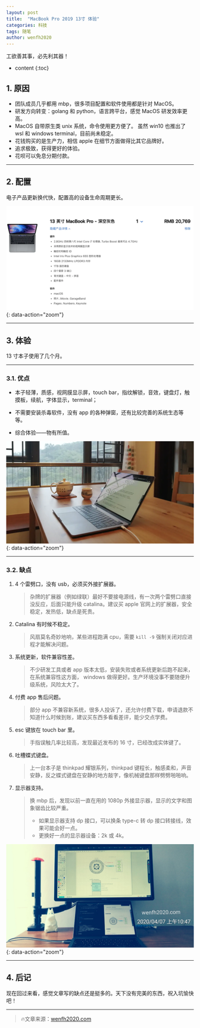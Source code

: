```yaml
---
layout: post
title:  "MacBook Pro 2019 13寸 体验"
categories: 科技
tags: 随笔
author: wenfh2020
---
```


工欲善其事，必先利其器！



* content
{:toc}

## 1. 原因

* 团队成员几乎都用 mbp，很多项目配置和软件使用都是针对 MacOS。
* 研发方向转变：golang 和 python，语言跨平台，感觉 MacOS 研发效率更高。
* MacOS 自带原生类 unix 系统，命令使用更方便了。 虽然 win10 也推出了 wsl 和 windows terminal，目前尚未稳定。
* 花钱购买的是生产力，相信 apple 在细节方面做得比其它品牌好。
* 追求极致，获得更好的体验。
* 花呗可以免息分期付款。

---

## 2. 配置

电子产品更新换代快，配置高的设备生命周期更长。

![配置](/images/2020-02-20-16-53-06.png){: data-action="zoom"}

---

## 3. 体验

13 寸本子使用了几个月。

---

### 3.1. 优点

* 本子轻薄，质感，视网膜显示屏，touch bar，指纹解锁，音效，键盘灯，触摸板，续航，字体显示，terminal；

* 不需要安装杀毒软件，没有 app 的各种弹窗，还有比较完善的系统生态等等。

* 综合体验——物有所值。

![优点](/images/2020-02-20-16-53-26.png){: data-action="zoom"}

---

### 3.2. 缺点

1. 4 个雷劈口，没有 usb，必须买外接扩展器。
   > 杂牌的扩展器（例如绿联）最好不要接电源线，有一次两个雷劈口直接没反应，后面只能升级 catalina。建议买 apple 官网上的扩展器，安全稳定，发热低，缺点是死贵。
2. Catalina 有时候不稳定。
   > 风扇莫名奇妙地响，某些进程跑满 cpu，需要 `kill -9` 强制关闭对应进程才能解决问题。
3. 系统更新，软件兼容性差。
   > 不少研发工具或者 app 版本太低，安装失败或者系统更新后跑不起来，在系统兼容性这方面， windows 做得更好。生产环境没事不要随便升级系统，风险太大了。
4. 付费 app 售后问题。
   > 部分 app 不兼容新系统，很多人投诉了，还允许付费下载，申请退款不知道什么时候到账，建议买东西多看看差评，能少交点学费。
5. esc 键放在 touch bar 里。
   > 手指误触几率比较高，发现最近发布的 16 寸，已经改成实体键了。
6. 吐槽蝶式键盘。
   > 上一台本子是 thinkpad 耀银系列，thinkpad 键程长，触感柔和，声音安静，反之蝶式键盘在安静的地方敲字，像机械键盘那样劈劈啪啪响。
7. 显示器支持。
   > 换 mbp 后，发现以前一直在用的 1080p 外接显示器，显示的文字和图象锯齿比较严重。
   >
   > * 如果显示器支持 dp 接口，可以换条 type-c 转 dp 接口转接线，效果可能会好一点。
   > * 更换好一点的显示器设备：2k 或 4k。

![外接显示器](/images/2020-04-07-11-04-48.png){: data-action="zoom"}

---

## 4. 后记

现在回过来看，感觉文章写的缺点还是挺多的。天下没有完美的东西，祝入坑愉快吧！

---

> 🔥文章来源：[wenfh2020.com](https://wenfh2020.com/2019/11/14/mbp2019/)
